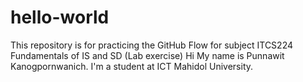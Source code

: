 # hello-world
This repository is for practicing the GitHub Flow for subject ITCS224 Fundamentals of IS and SD (Lab exercise)
Hi My name is Punnawit Kanogpornwanich. I'm a student at ICT Mahidol University.
